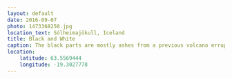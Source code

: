 ```yaml
---
layout: default
date: 2016-09-07
photo: 1473368250.jpg
location_text: Sólheimajökull, Iceland
title: Black and White
caption: The black parts are mostly ashes from a previous volcano erruption few hundred years ago.
location:
    latitude: 63.5569444
    longitude: -19.3027778
---
```


